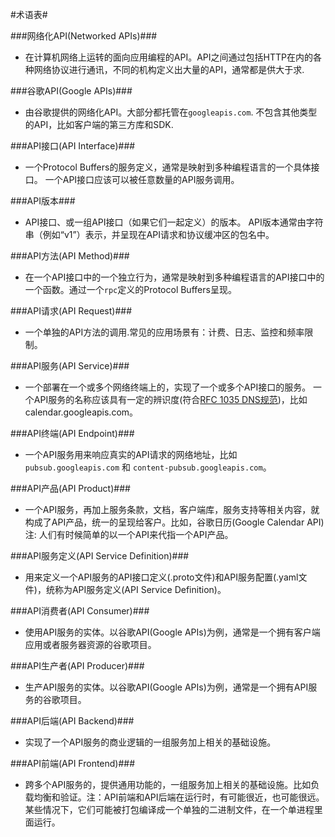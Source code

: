 #术语表#

###网络化API(Networked APIs)###
- 在计算机网络上运转的面向应用编程的API。API之间通过包括HTTP在内的各种网络协议进行通讯，不同的机构定义出大量的API，通常都是供大于求.

###谷歌API(Google APIs)###

- 由谷歌提供的网络化API。大部分都托管在`googleapis.com`. 不包含其他类型的API，比如客户端的第三方库和SDK.

###API接口(API Interface)###

- 一个Protocol Buffers的服务定义，通常是映射到多种编程语言的一个具体接口。 一个API接口应该可以被任意数量的API服务调用。

###API版本###

- API接口、或一组API接口（如果它们一起定义）的版本。 API版本通常由字符串（例如“v1”）表示，并呈现在API请求和协议缓冲区的包名中。

###API方法(API Method)###

- 在一个API接口中的一个独立行为，通常是映射到多种编程语言的API接口中的一个函数。通过一个`rpc`定义的Protocol Buffers呈现。 

###API请求(API Request)###

- 一个单独的API方法的调用.常见的应用场景有：计费、日志、监控和频率限制。

###API服务(API Service)###

- 一个部署在一个或多个网络终端上的，实现了一个或多个API接口的服务。 一个API服务的名称应该具有一定的辨识度(符合[RFC 1035 DNS规范](https://www.ietf.org/rfc/rfc1035.txt))，比如calendar.googleapis.com。 

###API终端(API Endpoint)###

- 一个API服务用来响应真实的API请求的网络地址，比如`pubsub.googleapis.com` 和 `content-pubsub.googleapis.com`。

###API产品(API Product)###

- 一个API服务，再加上服务条款，文档，客户端库，服务支持等相关内容，就构成了API产品，统一的呈现给客户。比如，谷歌日历(Google Calendar API) 注: 人们有时候简单的以一个API来代指一个API产品。

###API服务定义(API Service Definition)###

- 用来定义一个API服务的API接口定义(.proto文件)和API服务配置(.yaml文件)，统称为API服务定义(API Service Definition)。

###API消费者(API Consumer)###

- 使用API服务的实体。以谷歌API(Google APIs)为例，通常是一个拥有客户端应用或者服务器资源的谷歌项目。

###API生产者(API Producer)###

- 生产API服务的实体。以谷歌API(Google APIs)为例，通常是一个拥有API服务的谷歌项目。 

###API后端(API Backend)###

- 实现了一个API服务的商业逻辑的一组服务加上相关的基础设施。

###API前端(API Frontend)###

- 跨多个API服务的，提供通用功能的，一组服务加上相关的基础设施。比如负载均衡和验证。注：API前端和API后端在运行时，有可能很近，也可能很远。某些情况下，它们可能被打包编译成一个单独的二进制文件，在一个单进程里面运行。 